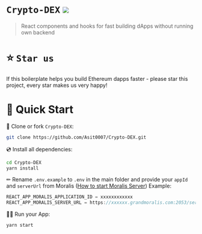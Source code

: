 # `Crypto-DEX` ![](https://visitor-badge.glitch.me/badge?page_id=Asit0007.DSA-problems)

> React components and hooks for fast building dApps without running own backend

# ⭐️ `Star us`

If this boilerplate helps you build Ethereum dapps faster - please star this project, every star makes us very happy!

# 🚀 Quick Start

📄 Clone or fork `Crypto-DEX`:

```sh
git clone https://github.com/Asit0007/Crypto-DEX.git
```

💿 Install all dependencies:

```sh
cd Crypto-DEX
yarn install
```

✏ Rename `.env.example` to `.env` in the main folder and provide your `appId` and `serverUrl` from Moralis ([How to start Moralis Server](https://docs.moralis.io/moralis-server/getting-started/create-a-moralis-server))
Example:

```jsx
REACT_APP_MORALIS_APPLICATION_ID = xxxxxxxxxxxx
REACT_APP_MORALIS_SERVER_URL = https://xxxxxx.grandmoralis.com:2053/server
```

🚴‍♂️ Run your App:

```sh
yarn start
```
